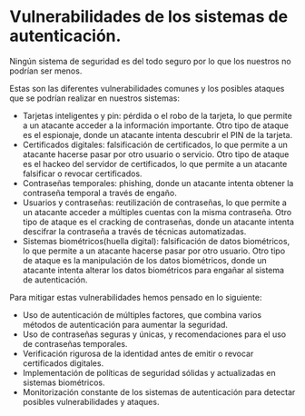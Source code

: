 # Vulnerabilidades de los sistemas de autenticación.

Ningún sistema de seguridad es del todo seguro por lo que los nuestros no podrían ser menos.

Estas son las diferentes vulnerabilidades comunes y los posibles ataques que se podrían realizar en nuestros sistemas:

- Tarjetas inteligentes y pin: pérdida o el robo de la tarjeta, lo que permite a un atacante acceder a la información importante. Otro tipo de ataque es el espionaje, donde un atacante intenta descubrir el PIN de la tarjeta.
- Certificados digitales: falsificación de certificados, lo que permite a un atacante hacerse pasar por otro usuario o servicio. Otro tipo de ataque es el hackeo del servidor de certificados, lo que permite a un atacante falsificar o revocar certificados.
- Contraseñas temporales: phishing, donde un atacante intenta obtener la contraseña temporal a través de engaño.
- Usuarios y contraseñas: reutilización de contraseñas, lo que permite a un atacante acceder a múltiples cuentas con la misma contraseña. Otro tipo de ataque es el cracking de contraseñas, donde un atacante intenta descifrar la contraseña a través de técnicas automatizadas.
- Sistemas biométricos(huella digital): falsificación de datos biométricos, lo que permite a un atacante hacerse pasar por otro usuario. Otro tipo de ataque es la manipulación de los datos biométricos, donde un atacante intenta alterar los datos biométricos para engañar al sistema de autenticación.

Para mitigar estas vulnerabilidades hemos pensado en lo siguiente:

- Uso de autenticación de múltiples factores, que combina varios métodos de autenticación para aumentar la seguridad.
- Uso de contraseñas seguras y únicas, y recomendaciones para el uso de contraseñas temporales.
- Verificación rigurosa de la identidad antes de emitir o revocar certificados digitales.
- Implementación de políticas de seguridad sólidas y actualizadas en sistemas biométricos.
- Monitorización constante de los sistemas de autenticación para detectar posibles vulnerabilidades y ataques.